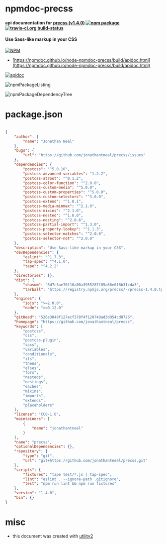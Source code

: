 # npmdoc-precss

#### api documentation for  [precss (v1.4.0)](https://github.com/jonathantneal/precss)  [![npm package](https://img.shields.io/npm/v/npmdoc-precss.svg?style=flat-square)](https://www.npmjs.org/package/npmdoc-precss) [![travis-ci.org build-status](https://api.travis-ci.org/npmdoc/node-npmdoc-precss.svg)](https://travis-ci.org/npmdoc/node-npmdoc-precss)

#### Use Sass-like markup in your CSS

[![NPM](https://nodei.co/npm/precss.png?downloads=true&downloadRank=true&stars=true)](https://www.npmjs.com/package/precss)

- [https://npmdoc.github.io/node-npmdoc-precss/build/apidoc.html](https://npmdoc.github.io/node-npmdoc-precss/build/apidoc.html)

[![apidoc](https://npmdoc.github.io/node-npmdoc-precss/build/screenCapture.buildCi.browser.%252Ftmp%252Fbuild%252Fapidoc.html.png)](https://npmdoc.github.io/node-npmdoc-precss/build/apidoc.html)

![npmPackageListing](https://npmdoc.github.io/node-npmdoc-precss/build/screenCapture.npmPackageListing.svg)

![npmPackageDependencyTree](https://npmdoc.github.io/node-npmdoc-precss/build/screenCapture.npmPackageDependencyTree.svg)



# package.json

```json

{
    "author": {
        "name": "Jonathan Neal"
    },
    "bugs": {
        "url": "https://github.com/jonathantneal/precss/issues"
    },
    "dependencies": {
        "postcss": "^5.0.10",
        "postcss-advanced-variables": "1.2.2",
        "postcss-atroot": "^0.1.2",
        "postcss-color-function": "^2.0.0",
        "postcss-custom-media": "^5.0.0",
        "postcss-custom-properties": "^5.0.0",
        "postcss-custom-selectors": "^3.0.0",
        "postcss-extend": "^1.0.1",
        "postcss-media-minmax": "^2.1.0",
        "postcss-mixins": "^2.1.0",
        "postcss-nested": "^1.0.0",
        "postcss-nesting": "^2.0.6",
        "postcss-partial-import": "^1.3.0",
        "postcss-property-lookup": "^1.1.3",
        "postcss-selector-matches": "^2.0.0",
        "postcss-selector-not": "^2.0.0"
    },
    "description": "Use Sass-like markup in your CSS",
    "devDependencies": {
        "eslint": "^1.7.3",
        "tap-spec": "^4.1.0",
        "tape": "^4.2.2"
    },
    "directories": {},
    "dist": {
        "shasum": "8d7c3ae70f10a00a3955287f85a66e0f8b31cda3",
        "tarball": "https://registry.npmjs.org/precss/-/precss-1.4.0.tgz"
    },
    "engines": {
        "iojs": ">=2.0.0",
        "node": ">=0.12.0"
    },
    "gitHead": "526e3048f127ecf378f4f120749ad3d954cd8726",
    "homepage": "https://github.com/jonathantneal/precss",
    "keywords": [
        "postcss",
        "css",
        "postcss-plugin",
        "sass",
        "variables",
        "conditionals",
        "ifs",
        "thens",
        "elses",
        "fors",
        "nesteds",
        "nestings",
        "eaches",
        "mixins",
        "imports",
        "extends",
        "placeholders"
    ],
    "license": "CC0-1.0",
    "maintainers": [
        {
            "name": "jonathantneal"
        }
    ],
    "name": "precss",
    "optionalDependencies": {},
    "repository": {
        "type": "git",
        "url": "git+https://github.com/jonathantneal/precss.git"
    },
    "scripts": {
        "fixtures": "tape test/*.js | tap-spec",
        "lint": "eslint . --ignore-path .gitignore",
        "test": "npm run lint && npm run fixtures"
    },
    "version": "1.4.0",
    "bin": {}
}
```



# misc
- this document was created with [utility2](https://github.com/kaizhu256/node-utility2)
